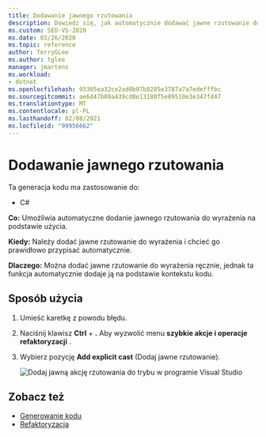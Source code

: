 ```yaml
---
title: Dodawanie jawnego rzutowania
description: Dowiedz się, jak automatycznie dodawać jawne rzutowanie do wyrażenia na podstawie kontekstu kodu.
ms.custom: SEO-VS-2020
ms.date: 03/26/2020
ms.topic: reference
author: TerryGLee
ms.author: tglee
manager: jmartens
ms.workload:
- dotnet
ms.openlocfilehash: 93365ea32ce2ad0b07b8285e3787a7a7edefffbc
ms.sourcegitcommit: ae6d47b09a439cd0e13180f5e89510e3e347fd47
ms.translationtype: MT
ms.contentlocale: pl-PL
ms.lasthandoff: 02/08/2021
ms.locfileid: "99956662"
---
```

# <a name="add-explicit-cast"></a>Dodawanie jawnego rzutowania

Ta generacja kodu ma zastosowanie do:

- C#

**Co:** Umożliwia automatyczne dodanie jawnego rzutowania do wyrażenia na podstawie użycia.

**Kiedy:** Należy dodać jawne rzutowanie do wyrażenia i chcieć go prawidłowo przypisać automatycznie.

**Dlaczego:** Można dodać jawne rzutowanie do wyrażenia ręcznie, jednak ta funkcja automatycznie dodaje ją na podstawie kontekstu kodu.

## <a name="how-to-use-it"></a>Sposób użycia

1. Umieść karetkę z powodu błędu.
2. Naciśnij klawisz **Ctrl** + **.** Aby wyzwolić menu **szybkie akcje i operacje refaktoryzacji** .
3. Wybierz pozycję **Add explicit cast** (Dodaj jawne rzutowanie).

   ![Dodaj jawną akcję rzutowania do trybu w programie Visual Studio](media/add-explicit-cast.png)

## <a name="see-also"></a>Zobacz też

- [Generowanie kodu](../code-generation-in-visual-studio.md)
- [Refaktoryzacja](../refactoring-in-visual-studio.md)
